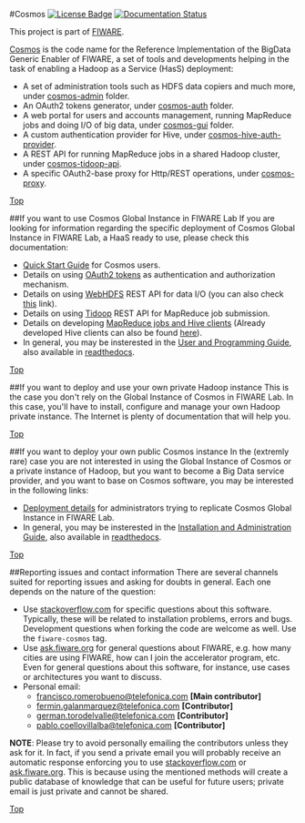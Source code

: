#<a name="top"></a>Cosmos
[![License Badge](https://img.shields.io/badge/license-AGPL-blue.svg)](https://opensource.org/licenses/AGPL-3.0)
[![Documentation Status](https://readthedocs.org/projects/fiware-cosmos/badge/?version=latest)](http://fiware-cosmos.readthedocs.org/en/latest/?badge=latest)

This project is part of [FIWARE](http://fiware.org).

[Cosmos](http://catalogue.fiware.org/enablers/bigdata-analysis-cosmos) is the code name for the Reference Implementation of the BigData Generic Enabler of FIWARE, a set of tools and developments helping in the task of enabling a Hadoop as a Service (HasS) deployment:

* A set of administration tools such as HDFS data copiers and much more, under [cosmos-admin](./cosmos-admin) folder.
* An OAuth2 tokens generator, under [cosmos-auth](./cosmos-auth) folder.
* A web portal for users and accounts management, running MapReduce jobs and doing I/O of big data, under [cosmos-gui](./cosmos-gui) folder.
* A custom authentication provider for Hive, under [cosmos-hive-auth-provider](./cosmos-hive-auth-provider).
* A REST API for running MapReduce jobs in a shared Hadoop cluster, under [cosmos-tidoop-api](./cosmos-tidoop-api).
* A specific OAuth2-base proxy for Http/REST operations, under [cosmos-proxy](./cosmos-proxy).

[Top](#top)

##If you want to use Cosmos Global Instance in FIWARE Lab
If you are looking for information regarding the specific deployment of Cosmos Global Instance in FIWARE Lab, a HaaS ready to use, please check this documentation:

* [Quick Start Guide](./doc/manuals/quick_start_guide_new.md) for Cosmos users.
* Details on using [OAuth2 tokens](./doc/manuals/user_and_programer_manual/using_oauth2.md) as authentication and authorization mechanism.
* Details on using [WebHDFS](https://hadoop.apache.org/docs/current/hadoop-project-dist/hadoop-hdfs/WebHDFS.html) REST API for data I/O (you can also check [this](./doc/manuals/user_and_programer_manual/data_management_and_io.md) link).
* Details on using [Tidoop](./doc/manuals/user_and_programer_manual/using_tidoop.md) REST API for MapReduce job submission.
* Details on developing [MapReduce jobs and Hive clients](./doc/manuals/user_and_programer_manual/using_hadoop_and_ecosystem.md) (Already developed Hive clients can also be found [here](./resources/hiveclients/)).
* In general, you may be insterested in the [User and Programming Guide](./doc/manuals/user_and_programer_manual), also available in [readthedocs](http://fiware-cosmos.readthedocs.io/en/latest/).

[Top](#top)

##If you want to deploy and use your own private Hadoop instance
This is the case you don't rely on the Global Instance of Cosmos in FIWARE Lab. In this case, you'll have to install, configure and manage your own Hadoop private instance. The Internet is plenty of documentation that will help you.

[Top](#top)

##If you want to deploy your own public Cosmos instance
In the (extremly rare) case you are not interested in using the Global Instance of Cosmos or a private instance of Hadoop, but you want to become a Big Data service provider, and you want to base on Cosmos software, you may be interested in the following links:

* [Deployment details](doc/deployment_examples/cosmos/fiware_lab.md) for administrators trying to replicate Cosmos Global Instance in FIWARE Lab.
* In general, you may be insterested in the [Installation and Administration Guide](./doc/manuals/installation_and_administration_manual), also available in [readthedocs](http://fiware-cosmos.readthedocs.io/en/latest/).

[Top](#top)

##Reporting issues and contact information
There are several channels suited for reporting issues and asking for doubts in general. Each one depends on the nature of the question:

* Use [stackoverflow.com](http://stackoverflow.com) for specific questions about this software. Typically, these will be related to installation problems, errors and bugs. Development questions when forking the code are welcome as well. Use the `fiware-cosmos` tag.
* Use [ask.fiware.org](https://ask.fiware.org/questions/) for general questions about FIWARE, e.g. how many cities are using FIWARE, how can I join the accelerator program, etc. Even for general questions about this software, for instance, use cases or architectures you want to discuss.
* Personal email:
    * [francisco.romerobueno@telefonica.com](mailto:francisco.romerobueno@telefonica.com) **[Main contributor]**
    * [fermin.galanmarquez@telefonica.com](mailto:fermin.galanmarquez@telefonica.com) **[Contributor]**
    * [german.torodelvalle@telefonica.com](german.torodelvalle@telefonica.com) **[Contributor]**
    * [pablo.coellovillalba@telefonica.com](pablo.coellovillalba@telefonica.com) **[Contributor]**

**NOTE**: Please try to avoid personally emailing the contributors unless they ask for it. In fact, if you send a private email you will probably receive an automatic response enforcing you to use [stackoverflow.com](http://stackoverflow.com) or [ask.fiware.org](https://ask.fiware.org/questions/). This is because using the mentioned methods will create a public database of knowledge that can be useful for future users; private email is just private and cannot be shared.

[Top](#top)
